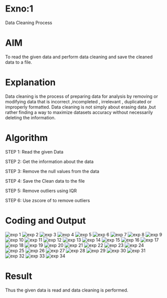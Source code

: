 # Exno:1
Data Cleaning Process

# AIM
To read the given data and perform data cleaning and save the cleaned data to a file.

# Explanation
Data cleaning is the process of preparing data for analysis by removing or modifying data that is incorrect ,incompleted , irrelevant , duplicated or improperly formatted. Data cleaning is not simply about erasing data ,but rather finding a way to maximize datasets accuracy without necessarily deleting the information.

# Algorithm
STEP 1: Read the given Data

STEP 2: Get the information about the data

STEP 3: Remove the null values from the data

STEP 4: Save the Clean data to the file

STEP 5: Remove outliers using IQR

STEP 6: Use zscore of to remove outliers

# Coding and Output
![exp 1](https://github.com/user-attachments/assets/97de7af9-acd3-4d45-a7df-3b914f4f7332)
![exp 2](https://github.com/user-attachments/assets/94b56616-b52f-4266-bdb5-48b3d5d0a9d8)
![exp 3](https://github.com/user-attachments/assets/882a056a-313f-4170-b24f-1e3b994e0a91)
![exp 4](https://github.com/user-attachments/assets/7908147c-cebb-4e47-8b75-4c20ad769878)
![exp 5](https://github.com/user-attachments/assets/f8b6ff49-3e60-4524-9a4f-f4a9b1efb54d)
![exp 6](https://github.com/user-attachments/assets/df002b78-f7c7-4811-b6b8-3171516d6c68)
![exp 7](https://github.com/user-attachments/assets/15a53ed2-9841-4bf1-a95e-7bca77731b58)
![exp 8](https://github.com/user-attachments/assets/3721e576-10d2-4024-9ad3-438c62ee7243)
![exp 9](https://github.com/user-attachments/assets/27245f2d-a12b-46a5-a5a6-7a42a32b3c29)
![exp 10](https://github.com/user-attachments/assets/2964684f-f9e6-4504-86ad-54e90f83c6b2)
![exp 11](https://github.com/user-attachments/assets/301eb505-f158-4462-a837-4c515fed154a)
![exp 12](https://github.com/user-attachments/assets/fa84daab-e4d5-4750-8101-76d35f0e094e)
![exp 13](https://github.com/user-attachments/assets/6618fcf5-453c-4b2e-8599-b12dbf0af38a)
![exp 14](https://github.com/user-attachments/assets/2ffa0b2b-e1e9-484d-8b05-536c3b33eb85)
![exp 15](https://github.com/user-attachments/assets/16e21bd3-7e79-498a-bb12-3bc93908a8bb)
![exp 16](https://github.com/user-attachments/assets/d4fda53d-07d8-41b4-a30b-f25d2ece65eb)
![exp 17](https://github.com/user-attachments/assets/8df29650-5f88-413e-a3e3-9e98c454566f)
![exp 18](https://github.com/user-attachments/assets/1c4bfb9a-07d3-49ce-93f0-08dfcab6269e)
![exp 19](https://github.com/user-attachments/assets/a5f65374-5808-4c02-8a76-01335f392b61)
![exp 20](https://github.com/user-attachments/assets/fcde2b8d-862c-4119-8a8c-615f186ef504)
![exp 21](https://github.com/user-attachments/assets/2180545d-57ff-48a2-9d1c-d3ea41dbc32b)
![exp 22](https://github.com/user-attachments/assets/042d0992-debd-42ca-889f-ca99156cb6c1)
![exp 23](https://github.com/user-attachments/assets/883c5742-e4e0-4080-9cde-ff73629bf82e)
![exp 24](https://github.com/user-attachments/assets/cd2193bc-a0f3-40dc-aa43-bb79aaaa63b4)
![exp 25](https://github.com/user-attachments/assets/cf5ca013-b8be-4ea2-b7bb-b40be484d2c6)
![exp 26](https://github.com/user-attachments/assets/572f5e10-d6f8-48d3-bfc6-6233273938b1)
![exp 27](https://github.com/user-attachments/assets/5dbce313-997a-43bf-934f-be7b64789609)
![exp 28](https://github.com/user-attachments/assets/72d4551b-9bc6-4e18-89aa-bba27acb47b8)
![exp 29](https://github.com/user-attachments/assets/f4966415-c530-4d50-b7fd-c28c42251e06)
![exp 30](https://github.com/user-attachments/assets/8ac75805-9e8f-4ae6-8861-0869241165f8)
![exp 31](https://github.com/user-attachments/assets/1c7f4924-40b1-40d2-92fc-882f3a927fef)
![exp 32](https://github.com/user-attachments/assets/41a56d43-f84f-4901-93eb-267380c0a26d)
![exp 33](https://github.com/user-attachments/assets/42c827ea-69f3-4a4c-8670-ad676df4c151)
![exp 34](https://github.com/user-attachments/assets/af51cd37-8b3f-4727-9e3a-263a598b51c9)

# Result
Thus the given data is read and data cleaning is performed.
